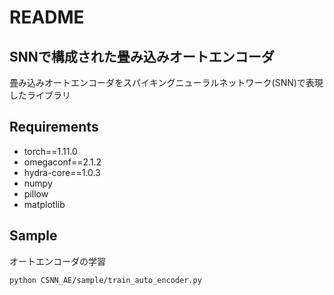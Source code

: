 # README

## SNNで構成された畳み込みオートエンコーダ

畳み込みオートエンコーダをスパイキングニューラルネットワーク(SNN)で表現したライブラリ

## Requirements

- torch==1.11.0
- omegaconf==2.1.2
- hydra-core==1.0.3
- numpy
- pillow
- matplotlib

## Sample

オートエンコーダの学習

~~~ 
python CSNN_AE/sample/train_auto_encoder.py
~~~


